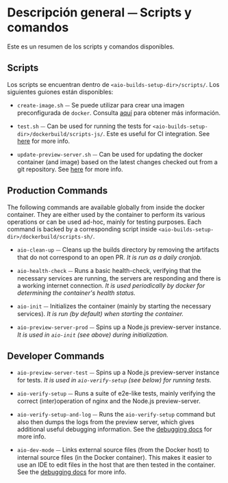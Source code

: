 # Descripción general ⏤ Scripts y comandos


Este es un resumen de los scripts y comandos disponibles.


## Scripts
Los scripts se encuentran dentro de `<aio-builds-setup-dir>/scripts/`. Los siguientes guiones están
disponibles:

- `create-image.sh` ⏤
  Se puede utilizar para crear una imagen preconfigurada de `docker`.
  Consulta [aquí](vm-setup--create-docker-image.md) para obtener más información.

- `test.sh` ⏤
  Can be used for running the tests for `<aio-builds-setup-dir>/dockerbuild/scripts-js/`. Este es
  useful for CI integration. See [here](misc--integrate-with-ci.md) for more info.

- `update-preview-server.sh` ⏤
  Can be used for updating the docker container (and image) based on the latest changes checked out
  from a git repository. See [here](vm-setup--update-docker-container.md) for more info.


## Production Commands
The following commands are available globally from inside the docker container. They are either used
by the container to perform its various operations or can be used ad-hoc, mainly for testing
purposes. Each command is backed by a corresponding script inside
`<aio-builds-setup-dir>/dockerbuild/scripts-sh/`.

- `aio-clean-up` ⏤
  Cleans up the builds directory by removing the artifacts that do not correspond to an open PR.
  _It is run as a daily cronjob._

- `aio-health-check` ⏤
  Runs a basic health-check, verifying that the necessary services are running, the servers are
  responding and there is a working internet connection.
  _It is used periodically by docker for determining the container's health status._

- `aio-init` ⏤
  Initializes the container (mainly by starting the necessary services).
  _It is run (by default) when starting the container._

- `aio-preview-server-prod` ⏤
  Spins up a Node.js preview-server instance.
  _It is used in `aio-init` (see above) during initialization._


## Developer Commands

- `aio-preview-server-test` ⏤
  Spins up a Node.js preview-server instance for tests.
  _It is used in `aio-verify-setup` (see below) for running tests._

- `aio-verify-setup` ⏤
  Runs a suite of e2e-like tests, mainly verifying the correct (inter)operation of nginx and the
  Node.js preview-server.

- `aio-verify-setup-and-log` ⏤
  Runs the `aio-verify-setup` command but also then dumps the logs from the preview server, which
  gives additional useful debugging information. See the [debugging docs](misc--debug-docker-container.md)
  for more info.

- `aio-dev-mode` ⏤
  Links external source files (from the Docker host) to internal source files (in the Docker
  container). This makes it easier to use an IDE to edit files in the host that are then
  tested in the container. See the [debugging docs](misc--debug-docker-container.md) for more info.